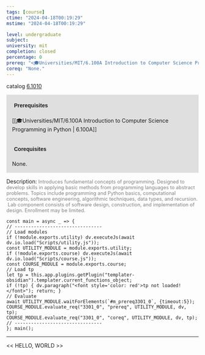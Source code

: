 ```yaml
---
tags: [course]
ctime: "2024-04-18T00:19:29"
mstime: "2024-04-18T00:19:29"

level: undergraduate
subject: 
university: mit
completion: closed
percentage: 0
prereq: "<🎓Universities/MIT/6.100A Introduction to Computer Science Programming in Python>"
coreq: "None."
---
```


catalog [6.1010](http://student.mit.edu/catalog/m6a.html#6.1010)

<span style="display: block; padding: 15px; background-color: rgb(100, 100, 100, 0.2);"><font id="m_prereq3301_0" style="display: block; font-family: Arial, sans-serif; font-weight: bold; padding: 5px">Prerequisites</font><br><span id="prereq3301_0">[[🎓Universities/MIT/6.100A Introduction to Computer Science Programming in Python | 6.100A]]</span></span>
<span style="display: block; padding: 15px; background-color: rgb(100, 100, 100, 0.2);"><font id="m_coreq3301_0" style="display: block; font-family: Arial, sans-serif; font-weight: bold; padding: 5px">Corequisites</font><br><span id="coreq3301_0">None.</span></span>

<font style="">Description:</font>
<font style="color: grey; font-size: 0.8rem;">Introduces fundamental concepts of programming. Designed to develop skills in applying basic methods from programming languages to abstract problems. Topics include programming and Python basics, computational concepts, software engineering, algorithmic techniques, data types, and recursion.  Lab component consists of software design, construction, and implementation of design. Enrollment may be limited.</font>

```dataviewjs
const main = async _ => {
// --------------------------------
// Load modules
if (!module.exports.utility) dv.executeJs(await dv.io.load("Scripts/utility.js"));
const UTILITY_MODULE = module.exports.utility;
if (!module.exports.course) dv.executeJs(await dv.io.load("Scripts/course.js"));
const COURSE_MODULE = module.exports.course;
// Load tp
let tp = this.app.plugins.getPlugin("templater-obsidian").templater.current_functions_object;
if (!tp) { dv.paragraph("<font style='color: red'>tp not loaded!</font>"); return; }
// Evaluate
await UTILITY_MODULE.waitForElements(`#m_prereq3301_0`, {timeout:5});
COURSE_MODULE.evaluate_req("3301_0", "prereq", UTILITY_MODULE, dv, tp);
COURSE_MODULE.evaluate_req("3301_0", "coreq", UTILITY_MODULE, dv, tp);
// --------------------------------
}; main();
```

---

<< HELLO, WORLD >>

